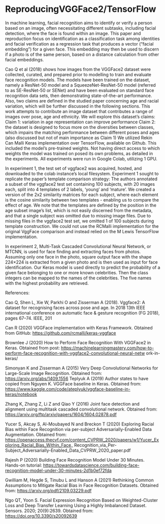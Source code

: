 # ReproducingVGGFace2/TensorFlow
In machine learning, facial recognition aims to identify or verify a person based on an image, often necessitating different subtasks, including facial detection, where the face is found within an image. This paper and reproduction focus on identification as a classification task among identities and facial verification as a regression task that produces a vector (“facial embedding”) for a given face. This embedding may then be used to discern if a photo is of the same person, based on a distance calculation from other facial embeddings. 

Cao Q et al (2018) shows how images from the VGGFace2 dataset were collected, curated, and prepared prior to modelling to train and evaluate face recognition models. The models have been trained on the dataset, namely a ResNet-50 model and a SqueezeNet-ResNet-50 model (referred to as SE-ResNet-50 or SENet) and have been evaluated on standard face recognition data sets, then demonstrating state-of-the-art performance. Also, two claims are defined in the studied paper concerning age and racial variation, which will be further discussed in the following sections. 
This work attempts to contribute an image dataset that contributes a range of images over pose, age and ethnicity. We will explore this dataset’s claims: 
Claim 1: variation in age representation can improve performance 
Claim 2: the dataset is designed to focus more on the diversities between classes, which impairs the matching performance between different poses and ages (also discussed but not of main importance as Claim 1) 
We utilized Rekin Can Malli Keras implementation over TensorFlow, available on Github. This included the model’s pre-trained weights. Not having direct access to which weights the model was trained on posed its own problems, as detailed in the experiments. All experiments were run in Google Colab, utilizing 1 GPU. 

In experiment 1, the test set of vggface2 was acquired, hosted, and downloaded to the colab instance’s local filesystem. Experiment 1 sought to replicate the paper’s template comparison strategy: The authors annotated a subset of the vggface2 test set containing 100 subjects, with 20 images each, split into 4 templates of 2 labels, ‘young’ and ‘mature’. We created a version of the 2x2 similarity matrices for each subject, where each element is the cosine similarity between two templates - enabling us to compare the effect of age. We note that the templates are defined by the position in the age subset image’s list, which is not easily discerned from the metadata, and that a single subject was omitted due to missing image files. Due to missing files in the vggface2 test set, we omitted 1 of 100 subjects during template construction. We could not use the RCMalli implementation for the original VggFace comparison and instead relied on the M Lewis TensorFlow implementation. 

In experiment 2, Multi-Task Cascaded Convolutional Neural Network, or MTCNN, is used for face finding and extracting faces from photos. Assuming only one face in the photo, square output face with the shape 224×224 is extracted from a given photo and is then used as input for face identification. Our Keras model is used directly to predict the probability of a given face belonging to one or more known celebrities. Then the class integers can be mapped to the names of the celebrities. The five names with the highest probability are retrieved. 

References:

Cao Q, Shen L, Xie W, Parkhi O and Zisserman A (2018). Vggface2: A dataset for recognising faces across pose and age. In 2018 13th IEEE international conference on automatic face & gesture recognition (FG 2018), pages 67–74. IEEE, 201 

Can R (2020) VGGFace implementation with Keras Framework. Obtained from GitHub: 
https://github.com/rcmalli/keras-vggface 

Brownlee J (2020) How to Perform Face Recognition With VGGFace2 in Keras. Obtained from post: 
https://machinelearningmastery.com/how-to-perform-face-recognition-with-vggface2-convolutional-neural-netw ork-in-keras/

Simonyan K and Zisserman A (2015) Very Deep Convolutional Networks for Large-Scale Image Recognition. Obtained from: https://arxiv.org/abs/1409.1556 
Teplyuk A (2019) Author states to have copied from Nguyen K. VGGFace baseline in Keras. Obtained from: https://www.kaggle.com/code/ateplyuk/vggface-baseline-in-keras/notebook 

Zhang K, Zhang Z, Li Z and Qiao Y (2016) Joint face detection and alignment using multitask cascaded convolutional network. Obtained from: https://arxiv.org/ftp/arxiv/papers/1604/1604.02878.pdf 

Yucer S, Akcay S, Al-Moubayed N and Breckon T (2020) Exploring Racial Bias within Face Recognition via per-subject Adversarially-Enabled Data Augmentation. Obtained from: https://openaccess.thecvf.com/content_CVPRW_2020/papers/w1/Yucer_Exploring_Racial_Bias_Within_Face_ Recognition_via_Per-Subject_Adversarially-Enabled_Data_CVPRW_2020_paper.pdf 

Rajesh P (2020) Building Face Recognition Model Under 30 Minutes. Hands-on tutorial: 
https://towardsdatascience.com/building-face-recognition-model-under-30-minutes-2d1b0ef72fda 

Gwilliam M, Hegde S, Tinubu L and Hanson A (2021) Rethinking Common Assumptions to Mitigate Racial Bias in Face Recognition Datasets. Obtained from: https://arxiv.org/pdf/2109.03229.pdf 

Ngo QT, Yoon S. Facial Expression Recognition Based on Weighted-Cluster Loss and Deep Transfer Learning Using a Highly Imbalanced Dataset. Sensors. 2020; 20(9):2639. Obtained from: https://doi.org/10.3390/s20092639 
